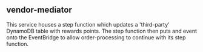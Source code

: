 ## vendor-mediator

This service houses a step function which updates a 'third-party' DynamoDB table with rewards points. The step function then puts and event onto the EventBridge to allow order-processing to continue with its step function.
